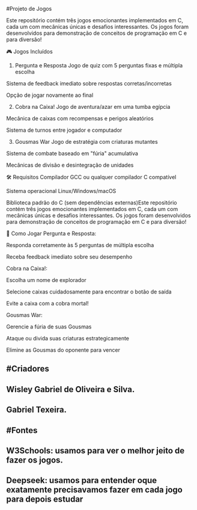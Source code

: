 #Projeto de Jogos


Este repositório contém três jogos emocionantes implementados em C, cada um com mecânicas únicas e desafios interessantes. Os jogos foram desenvolvidos para demonstração de conceitos de programação em C e para diversão!

🎮 Jogos Incluídos
1. Pergunta e Resposta
Jogo de quiz com 5 perguntas fixas e múltipla escolha

Sistema de feedback imediato sobre respostas corretas/incorretas

Opção de jogar novamente ao final

2. Cobra na Caixa!
Jogo de aventura/azar em uma tumba egípcia

Mecânica de caixas com recompensas e perigos aleatórios

Sistema de turnos entre jogador e computador

3. Gousmas War
Jogo de estratégia com criaturas mutantes

Sistema de combate baseado em "fúria" acumulativa

Mecânicas de divisão e desintegração de unidades

🛠️ Requisitos
Compilador GCC ou qualquer compilador C compatível

Sistema operacional Linux/Windows/macOS

Biblioteca padrão do C (sem dependências externas)Este repositório contém três jogos emocionantes implementados em C, cada um com mecânicas únicas e desafios interessantes. Os jogos foram desenvolvidos para demonstração de conceitos de programação em C e para diversão!

🎯 Como Jogar
Pergunta e Resposta:

Responda corretamente às 5 perguntas de múltipla escolha

Receba feedback imediato sobre seu desempenho

Cobra na Caixa!:

Escolha um nome de explorador

Selecione caixas cuidadosamente para encontrar o botão de saída

Evite a caixa com a cobra mortal!

Gousmas War:

Gerencie a fúria de suas Gousmas

Ataque ou divida suas criaturas estrategicamente

Elimine as Gousmas do oponente para vencer

#Criadores
-----------------------------------
Wisley Gabriel de Oliveira e Silva.
-----------------------------------
Gabriel Texeira.
-----------------------------------
#Fontes
--------------------------------------------------
W3Schools: usamos para ver o melhor jeito de fazer os jogos.
--------------------------------------------------
Deepseek: usamos para entender oque exatamente precisavamos fazer em cada jogo para depois estudar
--------------------------------------------------



